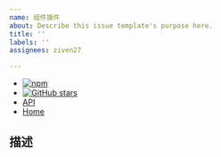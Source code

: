 ```yaml
---
name: 组件插件
about: Describe this issue template's purpose here.
title: ''
labels: ''
assignees: ziven27

---
```


-  [![npm](https://img.shields.io/npm/v/:package)](https://www.npmjs.com/package/:package)
-  [![GitHub stars](https://img.shields.io/github/stars/:author/:name?style=social)]()
-  [API]( )
-  [Home]( )

## 描述
